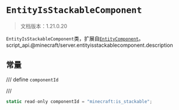 # `EntityIsStackableComponent`

> 文档版本：1.21.0.20

`EntityIsStackableComponent`类，扩展自[`EntityComponent`](./entitycomponent.md)。script_api.@minecraft/server.entityisstackablecomponent.description

## 常量

/// define
`componentId`


///

```js
static read-only componentId = "minecraft:is_stackable";
```

